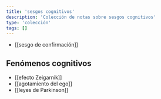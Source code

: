 ```yaml
---
title: 'sesgos cognitivos'
description: 'Colección de notas sobre sesgos cognitivos'
type: 'colección'
tags: []
---
```


- [[sesgo de confirmación]]

## Fenómenos cognitivos

- [[efecto Zeigarnik]]
- [[agotamiento del ego]]
- [[leyes de Parkinson]]
